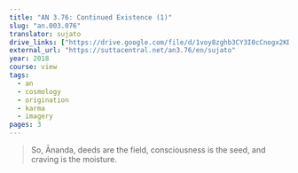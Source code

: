 ```yaml
---
title: "AN 3.76: Continued Existence (1)"
slug: "an.003.076"
translator: sujato
drive_links: ["https://drive.google.com/file/d/1voy8zghb3CY3I0cCnogx2KD0HDywpmGk/view?usp=drivesdk"]
external_url: "https://suttacentral.net/an3.76/en/sujato"
year: 2018
course: view
tags:
  - an
  - cosmology
  - origination
  - karma
  - imagery
pages: 3
---
```


> So, Ānanda, deeds are the field, consciousness is the seed, and craving is the moisture.

